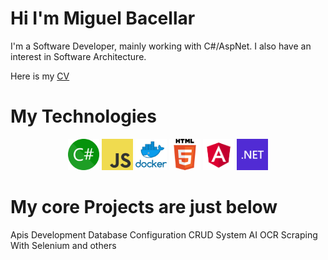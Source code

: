 # Hi I'm Miguel Bacellar

I'm a Software Developer, mainly working with C#/AspNet. I also have an interest in Software Architecture.

Here is my [CV](https://github.com/yEIeven/ReadMe/blob/main/Curriculo%20EN-New.pdf)  


# My Technologies

<p align="center">
  <img src="https://github.com/yEIeven/ReadMe/raw/main/csharp.png" alt="C#" width="50" />
  <img src="https://github.com/yEIeven/ReadMe/raw/main/javascript.png" alt="JavaScript" width="50" />
  <img src="https://github.com/yEIeven/ReadMe/raw/main/docker.png" alt="docker" width="50" />
  <img src="https://github.com/yEIeven/ReadMe/raw/main/html.png" alt="html" width="50" />
  <img src="https://github.com/yEIeven/ReadMe/raw/main/angular.png" alt="angular" width="50" />
  <img src="https://github.com/yEIeven/ReadMe/raw/main/dotnet.png" alt="dotnet" width="50" />
  
  
</p>

# My core Projects are just below
Apis Development
Database Configuration
CRUD System
AI OCR
Scraping With Selenium and others 


